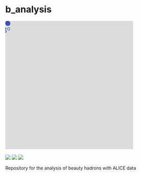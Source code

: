 # b_analysis

<img src="./B0DecayChannel.gif" width="400" />

[![](https://img.shields.io/github/license/beauty-hunters/b_analysis?color=blue)](https://github.com/beauty-hunters/b_analysis/blob/master/LICENSE)
![](https://img.shields.io/github/languages/count/beauty-hunters/b_analysis?color=green)
![](https://img.shields.io/github/last-commit/beauty-hunters/b_analysis?color=red)

Repository for the analysis of beauty hadrons with ALICE data
